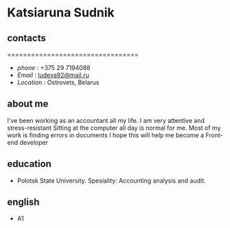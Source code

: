 # Katsiaruna Sudnik

## contacts
=================================
- *phone* : +375 29 7194088
- *Email* : ludeva92@mail.ru
- *Location* : Ostrovets, Belarus

## about me
I've been working as an accountant all my life. I am very attentive and stress-resistant
Sitting at the computer all day is normal for me. Most of my work is finding errors in documents
I hope this will help me become a Front-end developer

## education
- Polotsk State University. Spesiality: Accounting analysis and audit.

## english
- A1